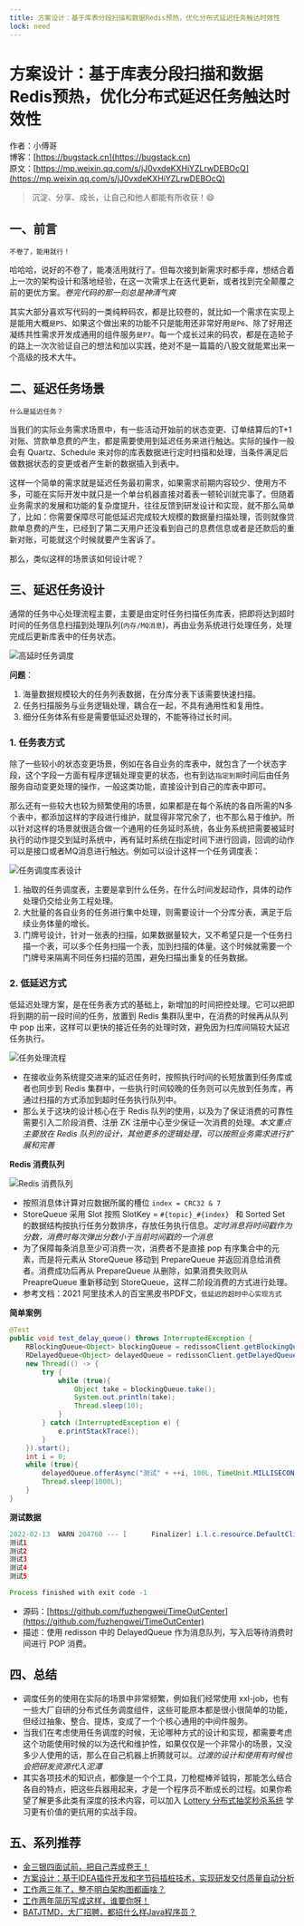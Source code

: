 ```yaml
---
title: 方案设计：基于库表分段扫描和数据Redis预热，优化分布式延迟任务触达时效性
lock: need
---
```


# 方案设计：基于库表分段扫描和数据Redis预热，优化分布式延迟任务触达时效性

作者：小傅哥
<br/>博客：[https://bugstack.cn](https://bugstack.cn)
<br/>原文：[https://mp.weixin.qq.com/s/jJ0vxdeKXHiYZLrwDEBOcQ](https://mp.weixin.qq.com/s/jJ0vxdeKXHiYZLrwDEBOcQ)

> 沉淀、分享、成长，让自己和他人都能有所收获！😄

## 一、前言

`不卷了，能用就行！`

哈哈哈，说好的不卷了，能凑活用就行了。但每次接到新需求时都手痒，想结合着上一次的架构设计和落地经验，在这一次需求上在迭代更新，或者找到完全颠覆之前的更优方案。*卷完代码的那一刻总是神清气爽*

其实大部分喜欢写代码的一类纯粹码农，都是比较卷的，就比如一个需求在实现上是能用大概`是P5`、如果这个做出来的功能不只是能用还非常好用`是P6`、除了好用还凝练共性需求开发成通用的组件服务`是P7`。每一个成长过来的码农，都是在造轮子的路上一次次验证自己的想法和加以实践，绝对不是一篇篇的八股文就能累出来一个高级的技术大牛。

## 二、延迟任务场景

`什么是延迟任务？`

当我们的实际业务需求场景中，有一些活动开始前的状态变更、订单结算后的T+1对账、贷款单息费的产生，都是需要使用到延迟任务来进行触达。实际的操作一般会有 Quartz、Schedule 来对你的库表数据进行定时扫描和处理，当条件满足后做数据状态的变更或者产生新的数据插入到表中。

这样一个简单的需求就是延迟任务最初需求，如果需求前期内容较少、使用方不多，可能在实际开发中就只是一个单台机器直接对着表一顿轮训就完事了。但随着业务需求的发展和功能的复杂度提升，往往反馈到研发设计和实现，就不那么简单了，比如：你需要保障尽可能低延迟完成较大规模的数据量扫描处理，否则就像贷款单息费的产生，已经到了第二天用户还没看到自己的息费信息或者是还款后的重新对账，可能就这个时候就要产生客诉了。

那么，类似这样的场景该如何设计呢？

## 三、延迟任务设计

通常的任务中心处理流程主要，主要是由定时任务扫描任务库表，把即将达到超时时间的任务信息扫描到处理队列(`内存/MQ消息`)，再由业务系统进行处理任务，处理完成后更新库表中的任务状态。

![高延时任务调度](res\2022-02-14-基于库表分段扫描和数据Redis预热，优化分布式延迟任务触达时效性.md\7d9cb9f2-3f8b-41e8-821e-12a2444d2166.jpg)

**问题**：

1. 海量数据规模较大的任务列表数据，在分库分表下该需要快速扫描。
2. 任务扫描服务与业务逻辑处理，耦合在一起，不具有通用性和复用性。
3. 细分任务体系有些是需要低延迟处理的，不能等待过长时间。

### 1. 任务表方式

除了一些较小的状态变更场景，例如在各自业务的库表中，就包含了一个状态字段，这个字段一方面有程序逻辑处理变更的状态，也有到达`指定到期`时间后由任务服务自动变更处理的操作，一般这类功能，直接设计到自己的库表中即可。

那么还有一些较大也较为频繁使用的场景，如果都是在每个系统的各自所需的N多个表中，都添加这样的字段进行维护，就显得非常冗余了，也不那么易于维护。所以针对这样的场景就很适合做一个通用的任务延时系统，各业务系统把需要被延时执行的动作提交到延时系统中，再有延时系统在指定时间下进行回调，回调的动作可以是接口或者MQ消息进行触达。例如可以设计这样一个任务调度表：

![任务调度库表设计](res\2022-02-14-基于库表分段扫描和数据Redis预热，优化分布式延迟任务触达时效性.md\5dbe90a2-83f8-499e-bab4-d56469737958.jpg)

1. 抽取的任务调度表，主要是拿到什么任务，在什么时间发起动作，具体的动作处理仍交给业务工程处理。
2. 大批量的各自业务的任务进行集中处理，则需要设计一个分库分表，满足于后续业务体量的增长。
3. 门牌号设计，针对一张表的扫描，如果数据量较大，又不希望只是一个任务扫描一个表，可以多个任务扫描一个表，加到扫描的体量。这个时候就需要一个门牌号来隔离不同任务扫描的范围，避免扫描出重复的任务数据。

### 2. 低延迟方式

低延迟处理方案，是在任务表方式的基础上，新增加的时间把控处理。它可以把即将到期的前一段时间的任务，放置到 Redis 集群队里中，在消费的时候再从队列中 pop 出来，这样可以更快的接近任务的处理时效，避免因为扫库间隔较大延迟任务执行。

![任务处理流程](res\2022-02-14-基于库表分段扫描和数据Redis预热，优化分布式延迟任务触达时效性.md\0f52339a-e2fb-431f-8c99-1708c524281e.jpg)

- 在接收业务系统提交进来的延迟任务时，按照执行时间的长短放置到任务库或者也同步到 Redis 集群中，一些执行时间较晚的任务则可以先放到任务库，再通过扫描的方式添加到超时任务执行队列中。
- 那么关于这块的设计核心在于 Redis 队列的使用，以及为了保证消费的可靠性需要引入二阶段消费、注册 ZK 注册中心至少保证一次消费的处理。*本文重点主要放在 Redis 队列的设计，其他更多的逻辑处理，可以按照业务需求进行扩展和完善*

**Redis 消费队列**

![Redis 消费队列](res\2022-02-14-基于库表分段扫描和数据Redis预热，优化分布式延迟任务触达时效性.md\526b00c8-941c-43b5-935a-f2b96365b9a8.jpg)

- 按照消息体计算对应数据所属的槽位 `index = CRC32 & 7`
- StoreQueue  采用 Slot 按照 SlotKey  = `#{topic}_#{index} ` 和 Sorted Set  的数据结构按执行任务分数排序，存放任务执行信息。*定时消息将时间戳作为分数，消费时每次弹出分数小于当前时间戳的一个消息*
- 为了保障每条消息至少可消费一次，消费者不是直接 pop 有序集合中的元素，而是将元素从 StoreQueue 移动到 PrepareQueue 并返回消息给消费者。消费成功后再从 PrepareQueue 从删除，如果消费失败则从PreapreQueue 重新移动到 StoreQueue，这样二阶段消费的方式进行处理。
- 参考文档：2021 阿里技术人的百宝黑皮书PDF文，`低延迟的超时中心实现方式` 

**简单案例**

```java
@Test
public void test_delay_queue() throws InterruptedException {
    RBlockingQueue<Object> blockingQueue = redissonClient.getBlockingQueue("TASK");
    RDelayedQueue<Object> delayedQueue = redissonClient.getDelayedQueue(blockingQueue);
    new Thread(() -> {
        try {
            while (true){
                Object take = blockingQueue.take();
                System.out.println(take);
                Thread.sleep(10);
            }
        } catch (InterruptedException e) {
            e.printStackTrace();
        }
    }).start();
    int i = 0;
    while (true){
        delayedQueue.offerAsync("测试" + ++i, 100L, TimeUnit.MILLISECONDS);
        Thread.sleep(1000L);
    }
}
```

**测试数据**

```java
2022-02-13  WARN 204760 --- [      Finalizer] i.l.c.resource.DefaultClientResources    : io.lettuce.core.resource.DefaultClientResources was not shut down properly, shutdown() was not called before it's garbage-collected. Call shutdown() or shutdown(long,long,TimeUnit) 
测试1
测试2
测试3
测试4
测试5

Process finished with exit code -1
```

- 源码：[https://github.com/fuzhengwei/TimeOutCenter](https://github.com/fuzhengwei/TimeOutCenter)
- 描述：使用 redisson 中的 DelayedQueue 作为消息队列，写入后等待消费时间进行 POP 消费。

## 四、总结

- 调度任务的使用在实际的场景中非常频繁，例如我们经常使用 xxl-job，也有一些大厂自研的分布式任务调度组件，这些可能原本都是很小很简单的功能，但经过抽象、整合、提炼，变成了一个个核心通用的中间件服务。
- 当我们在考虑使用任务调度的时候，无论哪种方式的设计和实现，都需要考虑这个功能使用时候的以为迭代和维护性，如果仅仅是一个非常小的场景，又没多少人使用的话，那么在自己机器上折腾就可以。*过渡的设计和使用有时候也会把研发资源代入泥潭*
- 其实各项技术的知识点，都像是一个个工具，刀枪棍棒斧钺钩，那能怎么结合各自的特点，把这些兵器用起来，才是一个程序员不断成长的过程。如果你希望了解更多此类有深度的技术内容，可以加入 [Lottery 分布式抽奖秒杀系统](https://bugstack.cn/md/project/lottery/introduce/Lottery%E6%8A%BD%E5%A5%96%E7%B3%BB%E7%BB%9F.html) 学习更有价值的更抗用的实战手段。

## 五、系列推荐

- [金三银四面试前，把自己弄成卷王！](https://bugstack.cn/md/about/study/2022-02-07-%E4%BD%A0%E4%B8%8A%E8%BD%A6%EF%BC%8C%E6%88%91%E5%B0%B1%E6%8A%8A%E4%BD%A0%E5%B8%A6%E6%88%90%E5%8D%B7%E7%8E%8B%EF%BC%81.html)
- [方案设计：基于IDEA插件开发和字节码插桩技术，实现研发交付质量自动分析](https://bugstack.cn/md/develop/framework/scheme/2021-02-04-%E5%9F%BA%E4%BA%8EIDEA%E6%8F%92%E4%BB%B6%E5%BC%80%E5%8F%91%E5%92%8C%E5%AD%97%E8%8A%82%E7%A0%81%E6%8F%92%E6%A1%A9%E6%8A%80%E6%9C%AF%EF%BC%8C%E5%AE%9E%E7%8E%B0%E7%A0%94%E5%8F%91%E4%BA%A4%E4%BB%98%E8%B4%A8%E9%87%8F%E8%87%AA%E5%8A%A8%E5%88%86%E6%9E%90.html)
- [工作两三年了，整不明白架构图都画啥？](https://bugstack.cn/md/develop/framework/scheme/2021-02-28-%E5%B7%A5%E4%BD%9C%E4%B8%A4%E4%B8%89%E5%B9%B4%EF%BC%8C%E6%95%B4%E4%B8%8D%E6%98%8E%E7%99%BD%E6%9E%B6%E6%9E%84%E5%9B%BE%E9%83%BD%E7%94%BB%E5%95%A5%EF%BC%9F.html)
- [工作两年简历写成这样，谁要你呀！](https://bugstack.cn/md/about/job/2020-04-11-%E5%B7%A5%E4%BD%9C%E4%B8%A4%E5%B9%B4%E7%AE%80%E5%8E%86%E5%86%99%E6%88%90%E8%BF%99%E6%A0%B7%EF%BC%8C%E8%B0%81%E8%A6%81%E4%BD%A0%E5%91%80%EF%BC%81.html)
- [BATJTMD，大厂招聘，都招什么样Java程序员？](https://bugstack.cn/md/about/job/2020-11-15-BATJTMD%EF%BC%8C%E5%A4%A7%E5%8E%82%E6%8B%9B%E8%81%98%EF%BC%8C%E9%83%BD%E6%8B%9B%E4%BB%80%E4%B9%88%E6%A0%B7Java%E7%A8%8B%E5%BA%8F%E5%91%98%EF%BC%9F.html)